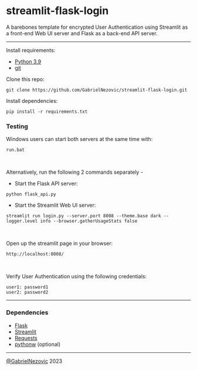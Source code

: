 # streamlit-flask-login
 A barebones template for encrypted User Authentication using Streamlit as a front-end Web UI server and Flask as a back-end API server.

 ___
 
Install requirements:
* [Python 3.9](https://www.python.org/downloads/release/python-390/)
* [git](https://github.com/git-guides/install-git)

Clone this repo:
```
git clone https://github.com/GabrielNezovic/streamlit-flask-login.git
```
Install dependencies:
```
pip install -r requirements.txt
```
<h3>Testing</h1>
Windows users can start both servers at the same time with: 

```
run.bat
```

<br>

Alternatively, run the following 2 commands separately -
* Start the Flask API server:
```
python flask_api.py
```
* Start the Streamlit Web UI server:
```
streamlit run login.py --server.port 8008 --theme.base dark --logger.level info --browser.gatherUsageStats false
```

<br>

Open up the streamlit page in your browser:
```
http://localhost:8008/
```

<br>

Verify User Authentication using the following credentials:

```
user1: password1
user2: password2
```

___
<h3>Dependencies</h3>

* [Flask](https://pypi.org/project/Flask/)
* [Streamlit](https://pypi.org/project/Streamlit/)
* [Requests](https://pypi.org/project/Requests/)
* [pythonw](https://pypi.org/project/pythonw/) (optional)


___

[@GabrielNezovic](https://github.com/GabrielNezovic) 2023

